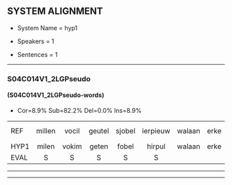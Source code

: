 
## SYSTEM ALIGNMENT

- System Name = hyp1

- Speakers = 1

- Sentences = 1

---

### S04C014V1_2LGPseudo

#### (S04C014V1_2LGPseudo-words)

- Cor=8.9%	Sub=82.2%	Del=0.0%	Ins=8.9%

|  |  |  |  |  |  |  |  |  |  |  |  |  |  |  |  |  |  |  |  |  |  |  |  |  |  |  |  |  |  |  |  |  |  |  |  |  |  |  |  |  |  |  |  |  |  |
|:--- |:---:|:---:|:---:|:---:|:---:|:---:|:---:|:---:|:---:|:---:|:---:|:---:|:---:|:---:|:---:|:---:|:---:|:---:|:---:|:---:|:---:|:---:|:---:|:---:|:---:|:---:|:---:|:---:|:---:|:---:|:---:|:---:|:---:|:---:|:---:|:---:|:---:|:---:|:---:|:---:|:---:|:---:|:---:|:---:|:---:|
| REF | millen | vocil | geutel | sjobel | ierpieuw | walaan | erke |  |  | haweel | saarweng | gevicht*(gewicht) | eemde | * | bepoud | orstalk | veten | gefouw*(gevouw) | vurpaand | nizung | fiewon | kneurem | vawaai | strellen*(strelen) | zwieten | foetbans | oonste | muider | grijnken | schielstaug | prilsood | vloender | milste | veurder | kloeien | ulen | orponk | schodig |  |  | ijpo | menuur | spreikje | hiffreeuw | wooien |
| HYP1 | milen | vokim | geten | fobel | hirpul | walaan | erke | ggawel | aweng | gewicht | inde | e | mepad | houstokweten | ge | vrouw | vuurpant | um | f | bon | knenv | van | way | stelenzwieten | oed | an | onste | nader | krenken | eta | terood | fnonder | meosta | verda | knoeem | ulem | orponk | schodig | eppo | nenuur | spreek | je | gifru | wo | je |
| EVAL | S | S | S | S | S |  |  | I | I | S | S | S | S | S | S | S | S | S | S | S | S | S | S | S | S | S | S | S | S | S | S | S | S | S | S | S |  |  | I | I | S | S | S | S | S |
---

---
